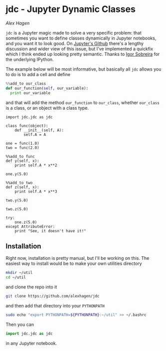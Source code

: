 # jdc - Jupyter Dynamic Classes

*Alex Hagen*

``jdc`` is a Jupyter magic made to solve a very specific problem: that sometimes
you want to define classes dynamically in Jupyter notebooks, and you want it to
look good.  On
[Jupyter's Github](https://github.com/jupyter/notebook/issues/1243) there's a
lengthy discussion and wider view of this issue, but I've implemented a quickfix
which I think ended up looking pretty semantic.  Thanks to
[Igor Sobreira](http://igorsobreira.com/2011/02/06/adding-methods-dynamically-in-python.html)
for the underlying IPython.

The example below will be most informative, but basically all ``jdc`` allows you
to do is to add a cell and define

```python
%%add_to our_class
def our_function(self, our_variable):
  print our_variable
```

and that will add the method ``our_function`` to ``our_class``, whether
``our_class`` is a class, or an object with a class type.
``` {.sourceCode .python}
import jdc.jdc as jdc
```

``` {.sourceCode .python}
class func(object):
    def __init__(self, A):
        self.A = A

one = func(1.0)
two = func(2.0)
```

``` {.sourceCode .python}
%%add_to func
def y(self, x):
    print self.A * x**2
```

``` {.sourceCode .python}
one.y(5.0)
```

``` {.sourceCode .python}
%%add_to two
def z(self, x):
    print self.A * x**3
```

``` {.sourceCode .python}
two.y(5.0)
```

``` {.sourceCode .python}
two.z(5.0)
```

``` {.sourceCode .python}
try: 
    one.z(5.0)
except AttributeError:
    print "See, it doesn't have it!"
```
## Installation

Right now, installation is pretty manual, but I'll be working on this.  The easiest way to install would be to make your own utilities directory

```bash
mkdir ~/util
cd ~/util
```

and clone the repo into it

```bash
git clone https://github.com/alexhagen/jdc
```

and then add that directory into your ``PYTHONPATH``

```bash
sudo echo "export PYTHONPATH=${PYTHONPATH}:~/util" >> ~/.bashrc
```

Then you can

```python
import jdc.jdc as jdc
```
in any Jupyter notebook.
